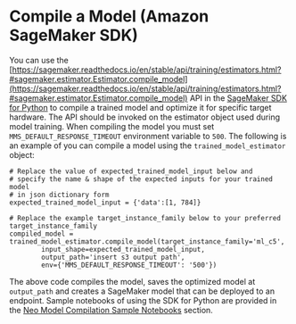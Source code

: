 # Compile a Model \(Amazon SageMaker SDK\)<a name="neo-job-compilation-sagemaker-sdk"></a>

 You can use the [https://sagemaker.readthedocs.io/en/stable/api/training/estimators.html?#sagemaker.estimator.Estimator.compile_model](https://sagemaker.readthedocs.io/en/stable/api/training/estimators.html?#sagemaker.estimator.Estimator.compile_model) API in the [SageMaker SDK for Python](https://sagemaker.readthedocs.io/en/stable/) to compile a trained model and optimize it for specific target hardware\. The API should be invoked on the estimator object used during model training\. When compiling the model you must set `MMS_DEFAULT_RESPONSE_TIMEOUT` environment variable to `500`\. The following is an example of you can compile a model using the `trained_model_estimator` object: 

```
# Replace the value of expected_trained_model_input below and
# specify the name & shape of the expected inputs for your trained model
# in json dictionary form
expected_trained_model_input = {'data':[1, 784]}

# Replace the example target_instance_family below to your preferred target_instance_family
compiled_model = trained_model_estimator.compile_model(target_instance_family='ml_c5',
        input_shape=expected_trained_model_input,
        output_path='insert s3 output path',
        env={'MMS_DEFAULT_RESPONSE_TIMEOUT': '500'})
```

 The above code compiles the model, saves the optimized model at `output_path` and creates a SageMaker model that can be deployed to an endpoint\. Sample notebooks of using the SDK for Python are provided in the [Neo Model Compilation Sample Notebooks](https://docs.aws.amazon.com/sagemaker/latest/dg/neo.html#neo-sample-notebooks) section\. 